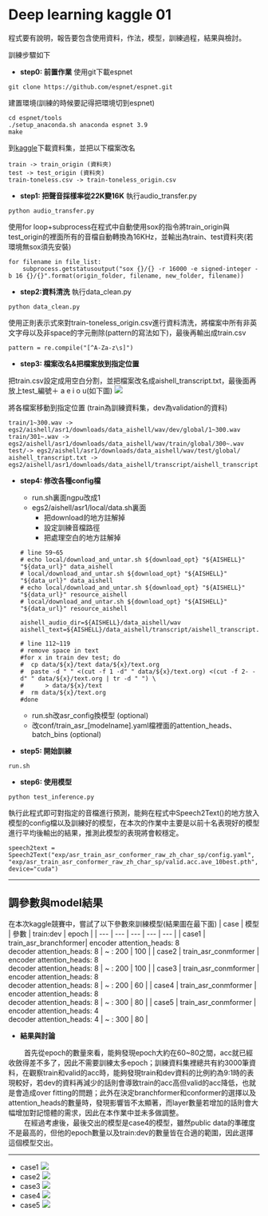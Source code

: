 # Deep learning kaggle 01


程式要有說明，報告要包含使用資料，作法，模型，訓練過程，結果與檢討。

訓練步驟如下
* **step0: 前置作業**
使用git下載espnet
```
git clone https://github.com/espnet/espnet.git
```
建置環境(訓練的時候要記得把環境切到espnet)
```
cd espnet/tools
./setup_anaconda.sh anaconda espnet 3.9
make
```

到[kaggle](https://www.kaggle.com/competitions/espnet-taiwanese-asr1/overview)下載資料集，並把以下檔案改名
```
train -> train_origin (資料夾)
test -> test_origin (資料夾)
train-toneless.csv -> train-toneless_origin.csv
```



* **step1: 把聲音採樣率從22K變16K**
執行audio_transfer.py
```
python audio_transfer.py
```
使用for loop+subprocess在程式中自動使用sox的指令將train_origin與test_origin的裡面所有的音檔自動轉換為16KHz，並輸出為train、test資料夾(若環境無sox須先安裝)
```python=
for filename in file_list:
    subprocess.getstatusoutput("sox {}/{} -r 16000 -e signed-integer -b 16 {}/{}".format(origin_folder, filename, new_folder, filename))
```
* **step2:資料清洗**
執行data_clean.py
```
python data_clean.py
```
使用正則表示式來對train-toneless_origin.csv進行資料清洗，將檔案中所有非英文字母以及非space的字元刪除(pattern的寫法如下)，最後再輸出成train.csv
```python=
pattern = re.compile("[^A-Za-z\s]")
```

* **step3: 檔案改名&把檔案放到指定位置**

把train.csv設定成用空白分割，並把檔案改名成aishell_transcript.txt，最後面再放上test_編號＋ a e i o u(如下圖)
![](https://i.imgur.com/qYpfdmV.png)

將各檔案移動到指定位置
(train為訓練資料集，dev為validation的資料)

```
train/1~300.wav -> egs2/aishell/asr1/downloads/data_aishell/wav/dev/global/1~300.wav
train/301~.wav -> egs2/aishell/asr1/downloads/data_aishell/wav/train/global/300~.wav
test/-> egs2/aishell/asr1/downloads/data_aishell/wav/test/global/
aishell_transcript.txt -> egs2/aishell/asr1/downloads/data_aishell/transcript/aishell_transcript.txt 

```
* **step4: 修改各種config檔**
    * run.sh裏面ngpu改成1
    * egs2/aishell/asr1/local/data.sh裏面 
        * 把download的地方註解掉
        * 設定訓練音檔路徑
        * 把處理空白的地方註解掉
    ```bash=
    # line 59~65
    # echo local/download_and_untar.sh ${download_opt} "${AISHELL}" "${data_url}" data_aishell
    # local/download_and_untar.sh ${download_opt} "${AISHELL}" "${data_url}" data_aishell
    # echo local/download_and_untar.sh ${download_opt} "${AISHELL}" "${data_url}" resource_aishell
    # local/download_and_untar.sh ${download_opt} "${AISHELL}" "${data_url}" resource_aishell

    aishell_audio_dir=${AISHELL}/data_aishell/wav
    aishell_text=${AISHELL}/data_aishell/transcript/aishell_transcript.txt

    # line 112~119
    # remove space in text
    #for x in train dev test; do
    #  cp data/${x}/text data/${x}/text.org
    #  paste -d " " <(cut -f 1 -d" " data/${x}/text.org) <(cut -f 2- -d" " data/${x}/text.org | tr -d " ") \
    #      > data/${x}/text
    #  rm data/${x}/text.org
    #done

    ```
    * run.sh改asr_config換模型  (optional)
    * 改conf/train_asr_\[modelname\].yaml檔裡面的attention_heads、batch_bins   (optional)

* **step5: 開始訓練**
```
run.sh
```
* **step6: 使用模型**
```
python test_inference.py
```
執行此程式即可對指定的音檔進行預測，能夠在程式中Speech2Text()的地方放入模型的config檔以及訓練好的模型，在本次的作業中主要是以前十名表現好的模型進行平均後輸出的結果，推測此模型的表現將會較穩定。
```python=
speech2text = Speech2Text("exp/asr_train_asr_conformer_raw_zh_char_sp/config.yaml", "exp/asr_train_asr_conformer_raw_zh_char_sp/valid.acc.ave_10best.pth", device="cuda")
```
---
## 調參數與model結果

在本次kaggle競賽中，嘗試了以下參數來訓練模型(結果圖在最下面)
| case | 模型 | 參數 | train:dev | epoch |
| --- | --- | --- | --- | --- |
| case1 | train_asr_branchformer| encoder attention_heads: 8 <br>decoder attention_heads: 8 | ~ : 200 | 100 |
| case2 | train_asr_conmformer | encoder attention_heads: 8 <br>decoder attention_heads: 8 | ~ : 200 | 100 |
| case3 | train_asr_conmformer | encoder attention_heads: 8 <br>decoder attention_heads: 8 | ~ : 200 | 60 |
| case4 | train_asr_conmformer | encoder attention_heads: 8 <br>decoder attention_heads: 8 | ~ : 300 | 80 |
| case5 | train_asr_conmformer | encoder attention_heads: 4 <br>decoder attention_heads: 4 | ~ : 300 | 80 |

* **結果與討論**

&nbsp;&nbsp;&nbsp;&nbsp;&nbsp;&nbsp;&nbsp;&nbsp;首先從epoch的數量來看，能夠發現epoch大約在60~80之間，acc就已經收斂得差不多了，因此不需要訓練太多epoch；訓練資料集裡總共有約3000筆資料，在觀察train和valid的acc時，能夠發現train和dev資料的比例約為9:1時的表現較好，若dev的資料再減少的話則會導致train的acc高但valid的acc降低，也就是會造成over fitting的問題；此外在決定branchformer和conformer的選擇以及attention_heads的數量時，發現影響皆不太顯著，而layer數量若增加的話則會大幅增加對記憶體的需求，因此在本作業中並未多做調整。<br>
&nbsp;&nbsp;&nbsp;&nbsp;&nbsp;&nbsp;&nbsp;&nbsp;在經過考慮後，最後交出的模型是case4的模型，雖然public data的準確度不是最高的，但他的epoch數量以及train:dev的數量皆在合適的範圍，因此選擇這個模型交出。

---
* case1
![](https://i.imgur.com/Vh1sbwe.png)
* case2
![](https://i.imgur.com/WyiL4gs.png)
* case3
![](https://i.imgur.com/8koMYRT.png)
* case4
![](https://i.imgur.com/OjnKHiu.png)
* case5
![](https://i.imgur.com/vm2kccr.png)


